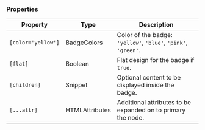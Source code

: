 ### Properties

| Property           | Type                            | Description                                                    |
| ------------------ | ------------------------------- | -------------------------------------------------------------- |
| `[color='yellow']` | BadgeColors                     | Color of the badge: `'yellow'`, `'blue'`, `'pink'`, `'green'`. |
| `[flat]`           | Boolean                         | Flat design for the badge if `true`.                           |
| `[children]`       | Snippet                         | Optional content to be displayed inside the badge.             |
| `[...attr] `       | HTMLAttributes<HTMLSpanElement> | Additional attributes to be expanded on to primary the node.                  |
